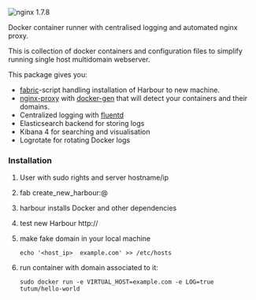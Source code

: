 ![nginx 1.7.8](https://img.shields.io/badge/nginx-1.7.8-brightgreen.svg)

Docker container runner with centralised logging and automated nginx proxy.

This is collection of docker containers and configuration files to simplify running single host multidomain webserver.

This package gives you:

 * [fabric][3]-script handling installation of Harbour to new machine.
 * [nginx-proxy][4] with [docker-gen][1] that will detect your containers and their domains.
 * Centralized logging with [fluentd][5]
 * Elasticsearch backend for storing logs
 * Kibana 4 for searching and visualisation 
 * Logrotate for rotating Docker logs

  [1]: https://github.com/jwilder/docker-gen
  [2]: http://jasonwilder.com/blog/2014/03/25/automated-nginx-reverse-proxy-for-docker/
  [3]: https://github.com/fabric/fabric
  [4]: https://github.com/Troyhy/nginx-proxy
  [5]: https://github.com/fluent/fluentd
  
  
### Installation

  1. User with sudo rights and server hostname/ip
  2. fab create_new_harbour:<user>@<hostname>
  3. harbour installs Docker and other dependencies
  4. test new Harbour http://<hostname> 
  5. make fake domain in your local machine
  
     `
     echo '<host_ip>  example.com' >> /etc/hosts
     `
  5. run container with domain associated to it:
  
     `
     sudo docker run -e VIRTUAL_HOST=example.com -e LOG=true tutum/hello-world
     `
